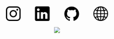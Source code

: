 <p align="center">
    <a href="https://www.instagram.com/mingyfong/" target="_blank"><img src="assets/instagram.png" width="40" height="40"></a>
    &nbsp;&nbsp;&nbsp;&nbsp;&nbsp;&nbsp;&nbsp;&nbsp;
    <a href="https://www.linkedin.com/in/mingfong/" target="_blank"><img src="assets/linkedin.png" width="40" height="40"></a>
    &nbsp;&nbsp;&nbsp;&nbsp;&nbsp;&nbsp;&nbsp;&nbsp;
    <a href="https://github.com/evilpegasus" target="_blank"><img src="assets/github.png" width="40" height="40"></a>
    &nbsp;&nbsp;&nbsp;&nbsp;&nbsp;&nbsp;&nbsp;&nbsp;
    <a href="https://evilpegasus.github.io/" target="_blank"><img src="assets/website.png" width="40" height="40"></a>
</p>

<p align="center">
<img src="https://profile-counter.glitch.me/evilpegasus/count.svg" /> 
</p>


<!--[![Ming's github stats](https://github-readme-stats.vercel.app/api?username=evilpegasus&theme=merko)](https://github.com/anuraghazra/github-readme-stats) -->
